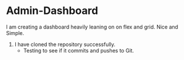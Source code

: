 # Admin-Dashboard
I am creating a dashboard heavily leaning on on flex and grid. Nice and Simple.


1. I have cloned the repository successfully.
    * Testing to see if it commits and pushes to Git.